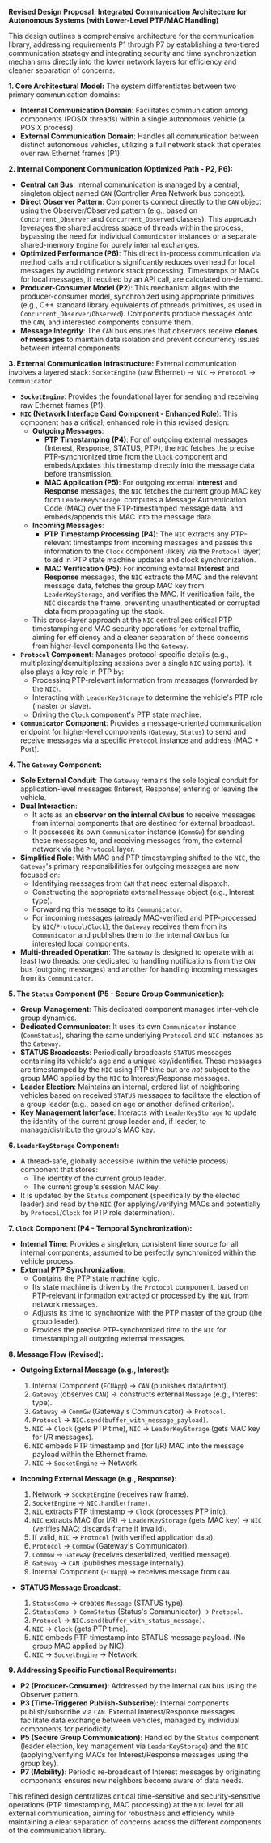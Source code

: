 

**Revised Design Proposal: Integrated Communication Architecture for Autonomous Systems (with Lower-Level PTP/MAC Handling)**

This design outlines a comprehensive architecture for the communication library, addressing requirements P1 through P7 by establishing a two-tiered communication strategy and integrating security and time synchronization mechanisms directly into the lower network layers for efficiency and cleaner separation of concerns.

**1. Core Architectural Model:**
The system differentiates between two primary communication domains:
* **Internal Communication Domain**: Facilitates communication among components (POSIX threads) within a single autonomous vehicle (a POSIX process).
* **External Communication Domain**: Handles all communication between distinct autonomous vehicles, utilizing a full network stack that operates over raw Ethernet frames (P1).

**2. Internal Component Communication (Optimized Path - P2, P6):**
* **Central `CAN` Bus**: Internal communication is managed by a central, singleton object named `CAN` (Controller Area Network bus concept).
* **Direct Observer Pattern**: Components connect directly to the `CAN` object using the Observer/Observed pattern (e.g., based on `Concurrent_Observer` and `Concurrent_Observed` classes). This approach leverages the shared address space of threads within the process, bypassing the need for individual `Communicator` instances or a separate shared-memory `Engine` for purely internal exchanges.
* **Optimized Performance (P6)**: This direct in-process communication via method calls and notifications significantly reduces overhead for local messages by avoiding network stack processing. Timestamps or MACs for local messages, if required by an API call, are calculated on-demand.
* **Producer-Consumer Model (P2)**: This mechanism aligns with the producer-consumer model, synchronized using appropriate primitives (e.g., C++ standard library equivalents of pthreads primitives, as used in `Concurrent_Observer`/`Observed`). Components produce messages onto the `CAN`, and interested components consume them.
* **Message Integrity**: The `CAN` bus ensures that observers receive **clones of messages** to maintain data isolation and prevent concurrency issues between internal components.

**3. External Communication Infrastructure:**
External communication involves a layered stack: `SocketEngine` (raw Ethernet) -> `NIC` -> `Protocol` -> `Communicator`.

* **`SocketEngine`**: Provides the foundational layer for sending and receiving raw Ethernet frames (P1).
* **`NIC` (Network Interface Card Component - Enhanced Role)**: This component has a critical, enhanced role in this revised design:
    * **Outgoing Messages**:
        * **PTP Timestamping (P4)**: For *all* outgoing external messages (Interest, Response, STATUS, PTP), the `NIC` fetches the precise PTP-synchronized time from the `Clock` component and embeds/updates this timestamp directly into the message data before transmission.
        * **MAC Application (P5)**: For outgoing external **Interest** and **Response** messages, the `NIC` fetches the current group MAC key from `LeaderKeyStorage`, computes a Message Authentication Code (MAC) over the PTP-timestamped message data, and embeds/appends this MAC into the message data.
    * **Incoming Messages**:
        * **PTP Timestamp Processing (P4)**: The `NIC` extracts any PTP-relevant timestamps from incoming messages and passes this information to the `Clock` component (likely via the `Protocol` layer) to aid in PTP state machine updates and clock synchronization.
        * **MAC Verification (P5)**: For incoming external **Interest** and **Response** messages, the `NIC` extracts the MAC and the relevant message data, fetches the group MAC key from `LeaderKeyStorage`, and verifies the MAC. If verification fails, the `NIC` discards the frame, preventing unauthenticated or corrupted data from propagating up the stack.
    * This cross-layer approach at the `NIC` centralizes critical PTP timestamping and MAC security operations for external traffic, aiming for efficiency and a cleaner separation of these concerns from higher-level components like the `Gateway`.
* **`Protocol` Component**: Manages protocol-specific details (e.g., multiplexing/demultiplexing sessions over a single `NIC` using ports). It also plays a key role in PTP by:
    * Processing PTP-relevant information from messages (forwarded by the `NIC`).
    * Interacting with `LeaderKeyStorage` to determine the vehicle's PTP role (master or slave).
    * Driving the `Clock` component's PTP state machine.
* **`Communicator` Component**: Provides a message-oriented communication endpoint for higher-level components (`Gateway`, `Status`) to send and receive messages via a specific `Protocol` instance and address (MAC + Port).

**4. The `Gateway` Component:**
* **Sole External Conduit**: The `Gateway` remains the sole logical conduit for application-level messages (Interest, Response) entering or leaving the vehicle.
* **Dual Interaction**:
    * It acts as an **observer on the internal `CAN` bus** to receive messages from internal components that are destined for external broadcast.
    * It possesses its own `Communicator` instance (`CommGw`) for sending these messages to, and receiving messages from, the external network via the `Protocol` layer.
* **Simplified Role**: With MAC and PTP timestamping shifted to the `NIC`, the `Gateway`'s primary responsibilities for outgoing messages are now focused on:
    * Identifying messages from `CAN` that need external dispatch.
    * Constructing the appropriate external `Message` object (e.g., Interest type).
    * Forwarding this message to its `Communicator`.
    * For incoming messages (already MAC-verified and PTP-processed by `NIC`/`Protocol`/`Clock`), the `Gateway` receives them from its `Communicator` and publishes them to the internal `CAN` bus for interested local components.
* **Multi-threaded Operation**: The `Gateway` is designed to operate with at least two threads: one dedicated to handling notifications from the `CAN` bus (outgoing messages) and another for handling incoming messages from its `Communicator`.

**5. The `Status` Component (P5 - Secure Group Communication):**
* **Group Management**: This dedicated component manages inter-vehicle group dynamics.
* **Dedicated Communicator**: It uses its own `Communicator` instance (`CommStatus`), sharing the same underlying `Protocol` and `NIC` instances as the `Gateway`.
* **STATUS Broadcasts**: Periodically broadcasts `STATUS` messages containing its vehicle's age and a unique key/identifier. These messages are timestamped by the `NIC` using PTP time but are *not* subject to the group MAC applied by the `NIC` to Interest/Response messages.
* **Leader Election**: Maintains an internal, ordered list of neighboring vehicles based on received `STATUS` messages to facilitate the election of a group leader (e.g., based on age or another defined criterion).
* **Key Management Interface**: Interacts with `LeaderKeyStorage` to update the identity of the current group leader and, if leader, to manage/distribute the group's MAC key.

**6. `LeaderKeyStorage` Component:**
* A thread-safe, globally accessible (within the vehicle process) component that stores:
    * The identity of the current group leader.
    * The current group's session MAC key.
* It is updated by the `Status` component (specifically by the elected leader) and read by the `NIC` (for applying/verifying MACs and potentially by `Protocol`/`Clock` for PTP role determination).

**7. `Clock` Component (P4 - Temporal Synchronization):**
* **Internal Time**: Provides a singleton, consistent time source for all internal components, assumed to be perfectly synchronized within the vehicle process.
* **External PTP Synchronization**:
    * Contains the PTP state machine logic.
    * Its state machine is driven by the `Protocol` component, based on PTP-relevant information extracted or processed by the `NIC` from network messages.
    * Adjusts its time to synchronize with the PTP master of the group (the group leader).
    * Provides the precise PTP-synchronized time to the `NIC` for timestamping all outgoing external messages.

**8. Message Flow (Revised):**

* **Outgoing External Message (e.g., Interest):**
    1.  Internal Component (`ECUApp`) -> `CAN` (publishes data/intent).
    2.  `Gateway` (observes `CAN`) -> constructs external `Message` (e.g., Interest type).
    3.  `Gateway` -> `CommGw` (Gateway's Communicator) -> `Protocol`.
    4.  `Protocol` -> `NIC.send(buffer_with_message_payload)`.
    5.  `NIC` -> `Clock` (gets PTP time), `NIC` -> `LeaderKeyStorage` (gets MAC key for I/R messages).
    6.  `NIC` embeds PTP timestamp and (for I/R) MAC into the message payload within the Ethernet frame.
    7.  `NIC` -> `SocketEngine` -> Network.

* **Incoming External Message (e.g., Response):**
    1.  Network -> `SocketEngine` (receives raw frame).
    2.  `SocketEngine` -> `NIC.handle(frame)`.
    3.  `NIC` extracts PTP timestamp -> `Clock` (processes PTP info).
    4.  `NIC` extracts MAC (for I/R) -> `LeaderKeyStorage` (gets MAC key) -> `NIC` (verifies MAC; discards frame if invalid).
    5.  If valid, `NIC` -> `Protocol` (with verified application data).
    6.  `Protocol` -> `CommGw` (Gateway's Communicator).
    7.  `CommGw` -> `Gateway` (receives deserialized, verified message).
    8.  `Gateway` -> `CAN` (publishes message internally).
    9.  Internal Component (`ECUApp`) -> receives message from `CAN`.

* **STATUS Message Broadcast**:
    1.  `StatusComp` -> creates `Message` (STATUS type).
    2.  `StatusComp` -> `CommStatus` (Status's Communicator) -> `Protocol`.
    3.  `Protocol` -> `NIC.send(buffer_with_status_message)`.
    4.  `NIC` -> `Clock` (gets PTP time).
    5.  `NIC` embeds PTP timestamp into STATUS message payload. (No group MAC applied by NIC).
    6.  `NIC` -> `SocketEngine` -> Network.

**9. Addressing Specific Functional Requirements:**

* **P2 (Producer-Consumer)**: Addressed by the internal `CAN` bus using the Observer pattern.
* **P3 (Time-Triggered Publish-Subscribe)**: Internal components publish/subscribe via `CAN`. External Interest/Response messages facilitate data exchange between vehicles, managed by individual components for periodicity.
* **P5 (Secure Group Communication)**: Handled by the `Status` component (leader election, key management via `LeaderKeyStorage`) and the `NIC` (applying/verifying MACs for Interest/Response messages using the group key).
* **P7 (Mobility)**: Periodic re-broadcast of Interest messages by originating components ensures new neighbors become aware of data needs.

This refined design centralizes critical time-sensitive and security-sensitive operations (PTP timestamping, MAC processing) at the `NIC` level for all external communication, aiming for robustness and efficiency while maintaining a clear separation of concerns across the different components of the communication library.